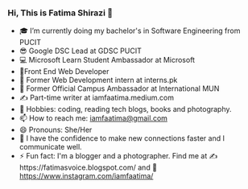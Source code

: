 ### Hi, This is Fatima Shirazi 👋



- 🎓 I’m currently doing my bachelor's in Software Engineering from PUCIT 
- 😎 Google DSC Lead at GDSC PUCIT 
- 💻 Microsoft Learn Student Ambassador at Microsoft
- 👩‍Front End Web Developer
- 💼 Former Web Development intern at interns.pk
- 💼 Former Official Campus Ambassador at International MUN
- ✍️ Part-time writer at iamfaatima.medium.com
- 💆 Hobbies: coding, reading tech blogs, books and photography. 
- 📫 How to reach me: iamfaatima@gmail.com
- 😄 Pronouns: She/Her
- 🌱 I have the confidence to make new connections faster and I communicate well.
- ⚡ Fun fact: I'm a blogger and a photographer. Find me at ✍️https://fatimasvoice.blogspot.com/ and 📸https://www.instagram.com/iamfaatima/
